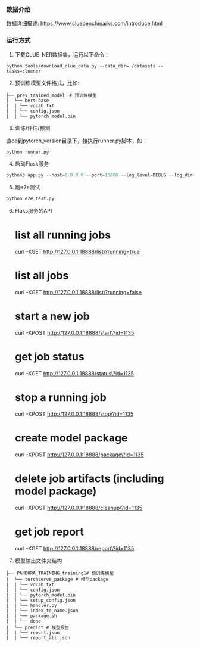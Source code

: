 ### 数据介绍

数据详细描述: https://www.cluebenchmarks.com/introduce.html

### 运行方式
1. 下载CLUE_NER数据集，运行以下命令：
```shell
python tools/download_clue_data.py --data_dir=./datasets --tasks=cluener
```
2. 预训练模型文件格式，比如:
```text
├── prev_trained_model　# 预训练模型
|  └── bert-base
|  | └── vocab.txt
|  | └── config.json
|  | └── pytorch_model.bin
```
3. 训练/评估/预测

直cd到pytorch_version目录下，接执行runner.py脚本，如：
```python
python runner.py
```
4. 启动Flask服务
```python
python3 app.py --host=0.0.0.0 --port=18888 --log_level=DEBUG --log_dir=$HOME/workspace/pandora_outputs --output_dir=$HOME/workspace/pandora_outputs --data_dir=$HOME/workspace/resource/datasets --cache_dir=$HOME/.cache/torch/transformers
```

5. 跑e2e测试
```python
python e2e_test.py
```

6. Flaks服务的API
    # list all running jobs
    curl -XGET http://127.0.0.1:18888/list\?running=true
     # list all jobs
    curl -XGET http://127.0.0.1:18888/list\?running=false
    # start a new job
    curl -XPOST http://127.0.0.1:18888/start\?id=1135
    # get job status
    curl -XGET http://127.0.0.1:18888/status\?id=1135
    # stop a running job
    curl -XPOST http://127.0.0.1:18888/stop\?id=1135
    # create model package
    curl -XPOST http://127.0.0.1:18888/package\?id=1135
    # delete job artifacts (including model package)
    curl -XPOST http://127.0.0.1:18888/cleanup\?id=1135
    # get job report
    curl -XGET http://127.0.0.1:18888/report\?id=1135

7. 模型输出文件夹结构
```text
├── PANDORA_TRAINING_training1# 预训练模型
|  └── torchserve_package # 模型package
|  | └── vocab.txt
|  | └── config.json
|  | └── pytorch_model.bin
|  | └── setup_config.json
|  | └── handler.py
|  | └── index_to_name.json
|  | └── package.sh
|  | └── done
|  └── predict # 模型报告
|  | └── report.json
|  | └── report_all.json
```
